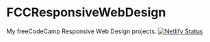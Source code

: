 # FCCResponsiveWebDesign
My freeCodeCamp Responsive Web Design projects.
[![Netlify Status](https://api.netlify.com/api/v1/badges/95fbb264-9f4e-46fe-87b0-50b530813c0e/deploy-status)](https://app.netlify.com/sites/superdeafveloper/deploys)
